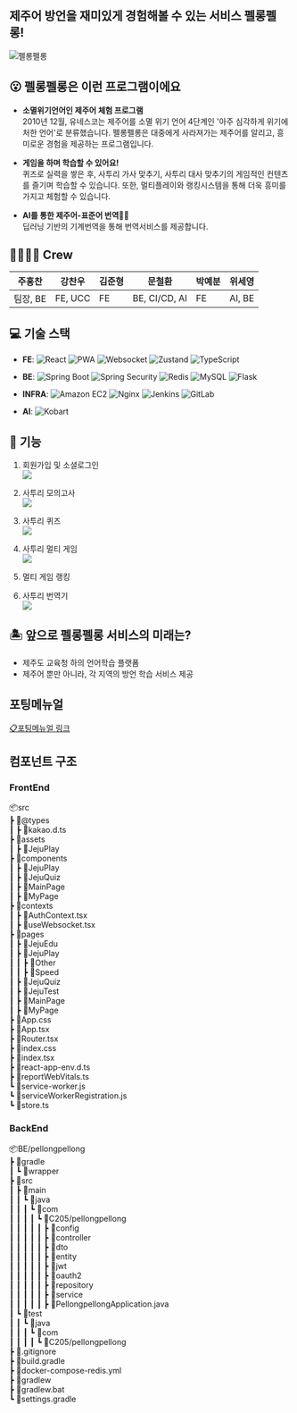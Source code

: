 ## 제주어 방언을 재미있게 경험해볼 수 있는 서비스 펠롱펠롱!

![펠롱펠롱](./docs/main.png.png)

## 😮 펠롱펠롱은 이런 프로그램이에요
- **소멸위기언어인 제주어 체험 프로그램** <br>
 2010년 12월, 유네스코는 제주어를 소멸 위기 언어 4단계인 '아주 심각하게 위기에 처한 언어'로 분류했습니다. 펠롱펠롱은 대중에게 사라져가는 제주어를 알리고, 흥미로운 경험을 제공하는 프로그램입니다.

- **게임을 하며 학습할 수 있어요!** <br>
  퀴즈로 실력을 쌓은 후, 사투리 가사 맞추기, 사투리 대사 맞추기의 게임적인 컨텐츠를 즐기며 학습할 수 있습니다. 또한, 멀티플레이와 랭킹시스템을 통해 더욱 흥미를 가지고 체험할 수 있습니다.

- **AI를 통한 제주어-표준어 번역🙆‍♀️** <br>
  딥러닝 기반의 기계번역을 통해 번역서비스를 제공합니다. 


## 👩‍👩‍👧‍👧 Crew
| 주홍찬 | 강찬우 | 김준형 | 문철환 | 박예분 | 위세영  |
|---|---|---|---|---|---|
| 팀장, BE | FE, UCC | FE | BE, CI/CD, AI  | FE | AI, BE |


## 💻 기술 스택
- **FE**:
![React](https://img.shields.io/badge/React-61DAFB?logo=react&logoColor=black)
![PWA](https://img.shields.io/badge/PWA-5A0FC8?logo=pwa&logoColor=white)
![Websocket](https://img.shields.io/badge/Websockets-000000?logo=socket.io&logoColor=white)
![Zustand](https://img.shields.io/badge/Zustand-4A90E2?logo=zustand&logoColor=white)
![TypeScript](https://img.shields.io/badge/TypeScript-3178C6?logo=typescript&logoColor=white)

- **BE**:
![Spring Boot](https://img.shields.io/badge/Spring%20Boot-6DB33F?logo=spring-boot&logoColor=white)
![Spring Security](https://img.shields.io/badge/Spring%20Security-6DB33F?logo=spring-security&logoColor=white)
![Redis](https://img.shields.io/badge/Redis-DC382D?logo=redis&logoColor=white)
![MySQL](https://img.shields.io/badge/MySQL-4479A1?logo=mysql&logoColor=white)
![Flask](https://img.shields.io/badge/Flask-000000?logo=flask&logoColor=white)

- **INFRA**:
![Amazon EC2](https://img.shields.io/badge/Amazon%20EC2-FF9900?logo=amazon-aws&logoColor=white)
![Nginx](https://img.shields.io/badge/Nginx-009639?logo=nginx&logoColor=white)
![Jenkins](https://img.shields.io/badge/Jenkins-D24939?logo=jenkins&logoColor=white)
![GitLab](https://img.shields.io/badge/GitLab-FC6D26?logo=gitlab&logoColor=white)


- **AI**: ![Kobart](https://img.shields.io/badge/Kobart-FFD700?logo=the-simpsons&logoColor=white)



## 🚀 기능
1. 회원가입 및 소셜로그인 <br>
![](./exec/gif/1.gif)

2. 사투리 모의고사<br>
![](./exec/gif/2.gif)

3. 사투리 퀴즈 <br>
![](./exec/gif/3.gif)

4. 사투리 멀티 게임 <br>
![](./exec/gif/4.gif)

5. 멀티 게임 랭킹 <br>

6. 사투리 번역기 <br>
![](./exec/gif/5.gif)

## 🏝️ 앞으로 펠롱펠롱 서비스의 미래는?
- 제주도 교육청 하의 언어학습 플랫폼
- 제주어 뿐만 아니라, 각 지역의 방언 학습 서비스 제공


## 포팅메뉴얼
[📋포팅메뉴얼 링크](exec/포팅메뉴얼.pdf)


## 컴포넌트 구조
### FrontEnd
📦src  
 ┣ 📂@types  
 ┃ ┣ 📜kakao.d.ts  
 ┣ 📂assets  
 ┃ ┣ 📂JejuPlay  
 ┣ 📂components  
 ┃ ┣ 📂JejuPlay  
 ┃ ┣ 📂JejuQuiz  
 ┃ ┣ 📂MainPage  
 ┃ ┣ 📂MyPage  
 ┣ 📂contexts  
 ┃ ┣ 📜AuthContext.tsx  
 ┃ ┣ 📜useWebsocket.tsx  
 ┣ 📂pages  
 ┃ ┣ 📂JejuEdu  
 ┃ ┣ 📂JejuPlay  
 ┃ ┃ ┣ 📂Other  
 ┃ ┃ ┣ 📂Speed  
 ┃ ┣ 📂JejuQuiz  
 ┃ ┣ 📂JejuTest  
 ┃ ┣ 📂MainPage  
 ┃ ┣ 📂MyPage  
 ┣ 📜App.css  
 ┣ 📜App.tsx  
 ┣ 📜Router.tsx  
 ┣ 📜index.css  
 ┣ 📜index.tsx  
 ┣ 📜react-app-env.d.ts  
 ┣ 📜reportWebVitals.ts  
 ┗ 📜service-worker.js  
 ┗ 📜serviceWorkerRegistration.js  
 ┗ 📜store.ts  

### BackEnd
📦BE/pellongpellong  
 ┣ 📂gradle  
 ┃ ┗ 📂wrapper  
 ┣ 📂src  
 ┃ ┣ 📂main  
 ┃ ┃ ┗ 📂java  
 ┃ ┃ ┃ ┗ 📂com  
 ┃ ┃ ┃ ┃ ┗ 📂C205/pellongpellong  
 ┃ ┃ ┃ ┃ ┃ ┣ 📂config  
 ┃ ┃ ┃ ┃ ┃ ┣ 📂controller  
 ┃ ┃ ┃ ┃ ┃ ┣ 📂dto  
 ┃ ┃ ┃ ┃ ┃ ┣ 📂entity  
 ┃ ┃ ┃ ┃ ┃ ┣ 📂jwt  
 ┃ ┃ ┃ ┃ ┃ ┣ 📂oauth2  
 ┃ ┃ ┃ ┃ ┃ ┣ 📂repository  
 ┃ ┃ ┃ ┃ ┃ ┣ 📂service  
 ┃ ┃ ┃ ┃ ┃ ┣ 📜PellongpellongApplication.java  
 ┃ ┗ 📂test  
 ┃ ┃ ┗ 📂java  
 ┃ ┃ ┃ ┗ 📂com  
 ┃ ┃ ┃ ┃ ┗ 📂C205/pellongpellong  
 ┣ 📜.gitignore  
 ┣ 📜build.gradle  
 ┣ 📜docker-compose-redis.yml  
 ┣ 📜gradlew  
 ┣ 📜gradlew.bat  
 ┗ 📜settings.gradle  
